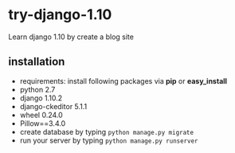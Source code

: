 # try-django-1.10
Learn django 1.10 by create a blog site

installation
--------------------
- requirements: install following packages via **pip** or **easy_install**
 - python 2.7
 - django 1.10.2
 - django-ckeditor 5.1.1
 - wheel 0.24.0
 - Pillow==3.4.0
- create database by typing `python manage.py migrate`
- run your server by typing `python manage.py runserver`
